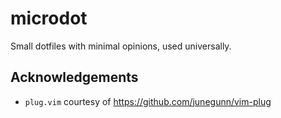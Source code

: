 # microdot

Small dotfiles with minimal opinions, used universally.


## Acknowledgements

* `plug.vim` courtesy of https://github.com/junegunn/vim-plug
